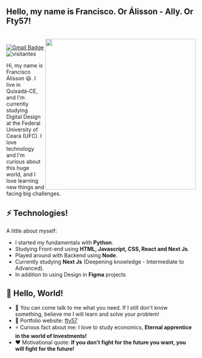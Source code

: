 <h2> Hello, my name is Francisco. Or Álisson - Ally. Or Fty57!</h2></br>
<img align='right' src="https://media.giphy.com/media/nju0C6D4nUY0fnHDfn/giphy.gif" width="400px" >

[![Gmail Badge](https://img.shields.io/badge/-fty.57@alu.ufc.br-c14438?style=flat-square&logo=Gmail&logoColor=white&link=mailto:fty.57@alu.ufc.br)](mailto:fty.57@alu.ufc.br)
![visitantes](https://visitor-badge.glitch.me/badge?page_id=fty57.fty57)

Hi, my name is Francisco Álisson 😃. I live in Quixadá-CE, and I'm currently studying Digital Design at the Federal University of Ceará (UFC). I love technology and I'm curious about this huge world, and I love learning new things and facing big challenges.

## ⚡ Technologies!
A little about myself:
- I started my fundamentals with **Python**.
- Studying Front-end using **HTML, Javascript, CSS, React and Next Js**.
- Played around with Backend using **Node**.
- Currently studying **Next Js** (Deepening knowledge - Intermediate to Advanced).
- In addition to using Design in **Figma** projects
## 🤔 Hello, World!
- 💬 You can come talk to me what you need. If I still don't know something, believe me I will learn and solve your problem!
- 🎯 Portfolio website: [fty57](https://fty57.github.io/personal-portfolio/)
- ⚡ Curious fact about me: I love to study economics, **Eternal apprentice in the world of Investments!**
- ❤️ Motivational quote: **If you don't fight for the future you want, you will fight for the future!**


 
